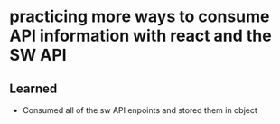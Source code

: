 # practicing more ways to consume API information with react and the SW API

## Learned

- Consumed all of the sw API enpoints and stored them in object




